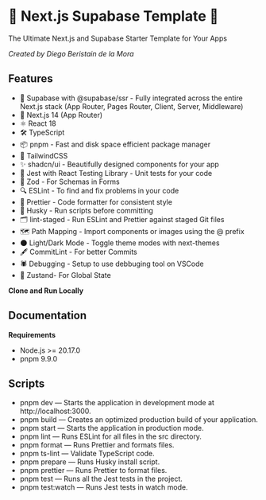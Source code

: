# 🦖 Next.js Supabase Template 🦖
The Ultimate Next.js and Supabase Starter Template for Your Apps

_Created by Diego Beristain de la Mora_

## Features
+ 💚 Supabase with @supabase/ssr - Fully integrated across the entire Next.js stack (App Router, Pages Router, Client, Server, Middleware)
+ 🚀 Next.js 14 (App Router)
+ ⚛️ React 18
+ 🛠 TypeScript
+ 📦 pnpm - Fast and disk space efficient package manager
+ 🎨 TailwindCSS
+ ✨ shadcn/ui - Beautifully designed components for your app
+ 🧪 Jest with React Testing Library - Unit tests for your code
+ 🔄 Zod - For Schemas in Forms
+ 🔍 ESLint - To find and fix problems in your code
+ 🎨 Prettier - Code formatter for consistent style
+ 🐶 Husky - Run scripts before committing
+ 🗂 lint-staged - Run ESLint and Prettier against staged Git files
+ 🗺 Path Mapping - Import components or images using the @ prefix
+ 🌑 Light/Dark Mode - Toggle theme modes with next-themes
+ 🖋️ CommitLint - For better Commits
+ 🕷️ Debugging - Setup to use debbuging tool on VSCode
+ 🦥 Zustand- For Global State

**Clone and Run Locally**

## Documentation
**Requirements**
+ Node.js >= 20.17.0
+ pnpm 9.9.0
## Scripts
+ pnpm dev — Starts the application in development mode at http://localhost:3000.
+ pnpm build — Creates an optimized production build of your application.
+ pnpm start — Starts the application in production mode.
+ pnpm lint — Runs ESLint for all files in the src directory.
+ pnpm format — Runs Prettier and formats files.
+ pnpm ts-lint — Validate TypeScript code.
+ pnpm prepare — Runs Husky install script.
+ pnpm prettier — Runs Prettier to format files.
+ pnpm test — Runs all the Jest tests in the project.
+ pnpm test:watch — Runs Jest tests in watch mode.